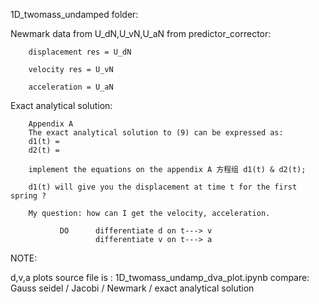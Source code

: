 1D_twomass_undamped folder:

Newmark data from U_dN,U_vN,U_aN from predictor_corrector:

        displacement res = U_dN
        
        velocity res = U_vN
        
        acceleration = U_aN
        
 Exact analytical solution:
 
        Appendix A
        The exact analytical solution to (9) can be expressed as:
        d1(t) =
        d2(t) = 
        
        implement the equations on the appendix A 方程组 d1(t) & d2(t);
        
        d1(t) will give you the displacement at time t for the first spring ?
        
        My question: how can I get the velocity, acceleration.
                     
               DO      differentiate d on t---> v
                       differentiate v on t---> a  
                     

NOTE:

d,v,a plots source file is : 1D_twomass_undamp_dva_plot.ipynb
compare: Gauss seidel / Jacobi / Newmark / exact analytical solution
 
